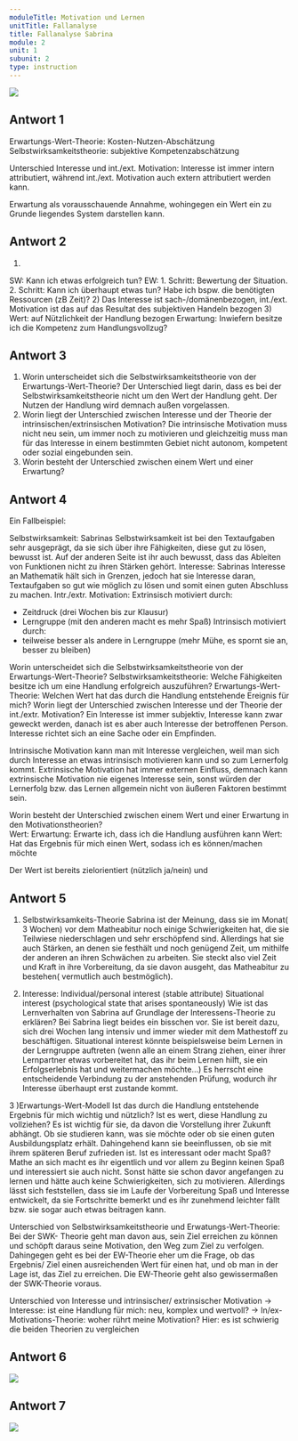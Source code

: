 ```yaml
---
moduleTitle: Motivation und Lernen
unitTitle: Fallanalyse
title: Fallanalyse Sabrina
module: 2
unit: 1
subunit: 2
type: instruction
---
```



![](fallbesprechung_sabrina.PNG)

## Antwort 1

Erwartungs-Wert-Theorie: Kosten-Nutzen-Abschätzung 
Selbstwirksamkeitstheorie: subjektive Kompetenzabschätzung 

Unterschied Interesse und int./ext. Motivation: Interesse ist immer intern attributiert, während int./ext. Motivation auch extern attributiert werden kann. 

Erwartung als vorausschauende Annahme, wohingegen ein Wert ein zu Grunde liegendes System darstellen kann.  


## Antwort 2

1)
SW: Kann ich etwas erfolgreich tun?
EW: 1. Schritt: Bewertung der Situation. 2. Schritt: Kann ich überhaupt etwas tun? Habe ich bspw. die benötigten Ressourcen (zB Zeit)?
2)
Das Interesse ist sach-/domänenbezogen, int./ext. Motivation ist das auf das Resultat des subjektiven Handeln bezogen
3)
Wert: auf Nützlichkeit der Handlung bezogen
Erwartung: Inwiefern besitze ich die Kompetenz zum Handlungsvollzug?


## Antwort 3

1.	Worin unterscheidet sich die Selbstwirksamkeitstheorie von der Erwartungs-Wert-Theorie?
Der Unterschied liegt darin, dass es bei der Selbstwirksamkeitstheorie nicht um den Wert der Handlung geht. Der Nutzen der Handlung wird demnach außen vorgelassen. 
2.	Worin liegt der Unterschied zwischen Interesse und der Theorie der intrinsischen/extrinsischen Motivation? 
Die intrinsische Motivation muss nicht neu sein, um immer noch zu motivieren und gleichzeitig muss man für das Interesse in einem bestimmten Gebiet nicht autonom, kompetent oder sozial eingebunden sein.
3.	Worin besteht der Unterschied zwischen einem Wert und einer Erwartung?


## Antwort 4

Ein Fallbeispiel:

Selbstwirksamkeit: Sabrinas Selbstwirksamkeit ist bei den Textaufgaben sehr ausgeprägt, da sie sich über ihre Fähigkeiten, diese gut zu lösen, bewusst ist. Auf  der anderen Seite ist ihr auch bewusst, dass das Ableiten von Funktionen nicht zu ihren Stärken gehört. 
Interesse: Sabrinas Interesse an Mathematik hält sich in Grenzen, jedoch hat sie Interesse daran, Textaufgaben so gut wie möglich zu lösen und somit einen guten Abschluss zu machen. 
Intr./extr. Motivation: Extrinsisch motiviert durch: 
- Zeitdruck (drei Wochen bis zur Klausur)
- Lerngruppe (mit den anderen macht es mehr Spaß)
Intrinsisch motiviert durch: 
- teilweise besser als andere in Lerngruppe (mehr Mühe, es spornt sie an, besser zu bleiben)
 
Worin unterscheidet sich die Selbstwirksamkeitstheorie von der Erwartungs-Wert-Theorie?
Selbstwirksamkeitstheorie: Welche Fähigkeiten besitze ich um eine Handlung erfolgreich auszuführen? 
Erwartungs-Wert-Theorie: Welchen Wert hat das durch die Handlung entstehende Ereignis für mich? 
Worin liegt der Unterschied zwischen Interesse und der Theorie der int./extr. Motivation?
Ein Interesse ist immer subjektiv, Interesse kann zwar geweckt werden, danach ist es aber auch Interesse der betroffenen Person. Interesse richtet sich an eine Sache oder ein Empfinden.

Intrinsische Motivation kann man mit Interesse vergleichen, weil man sich durch Interesse an etwas intrinsisch motivieren kann und so zum Lernerfolg kommt. Extrinsische Motivation hat immer externen Einfluss, demnach kann extrinsische Motivation nie eigenes Interesse sein, sonst würden der Lernerfolg bzw. das Lernen allgemein nicht von äußeren Faktoren bestimmt sein.

Worin besteht der Unterschied zwischen einem Wert und einer Erwartung in den Motivationstheorien?  
Wert:
Erwartung: 
Erwarte ich, dass ich die Handlung ausführen kann
Wert: 
Hat das Ergebnis für mich einen Wert, sodass ich es können/machen möchte 

Der Wert ist bereits zielorientiert (nützlich ja/nein) und 

 


## Antwort 5

1) Selbstwirksamkeits-Theorie
Sabrina ist der Meinung, dass sie im Monat( 3 Wochen) vor dem Matheabitur noch einige Schwierigkeiten hat, die sie Teilwiese niederschlagen und sehr erschöpfend sind. Allerdings hat sie auch Stärken, an denen sie festhält und  noch genügend Zeit, um mithilfe der anderen an ihren Schwächen zu arbeiten. Sie steckt also viel Zeit und Kraft in ihre Vorbereitung, da sie davon ausgeht, das Matheabitur zu bestehen( vermutlich auch bestmöglich).

2) Interesse:
Individual/personal interest (stable attribute)
Situational interest (psychological state that arises spontaneously)
Wie ist das Lernverhalten von Sabrina auf Grundlage der Interessens-Theorie zu erklären?
Bei Sabrina liegt beides ein bisschen vor. Sie ist bereit dazu, sich drei Wochen lang intensiv und immer wieder mit dem Mathestoff zu beschäftigen. Situational interest könnte beispielsweise beim Lernen in der Lerngruppe auftreten (wenn alle an einem Strang ziehen, einer ihrer Lernpartner etwas vorbereitet hat, das ihr beim Lernen hilft, sie ein Erfolgserlebnis hat und weitermachen möchte…)
Es herrscht eine entscheidende Verbindung zu der anstehenden Prüfung, wodurch ihr Interesse überhaupt erst zustande kommt.
 

3 )Erwartungs-Wert-Modell
Ist das durch die Handlung entstehende Ergebnis für mich wichtig und nützlich? Ist es wert, diese Handlung zu vollziehen?
Es ist wichtig für sie, da davon die Vorstellung ihrer Zukunft abhängt. Ob sie studieren kann, was sie möchte oder ob sie einen guten Ausbildungsplatz erhält. Dahingehend kann sie beeinflussen, ob sie mit ihrem späteren Beruf zufrieden ist.
Ist es interessant oder macht Spaß?
Mathe an sich macht es ihr eigentlich und vor allem zu Beginn keinen Spaß und interessiert sie auch nicht. Sonst hätte sie schon davor angefangen zu lernen und hätte auch keine Schwierigkeiten, sich zu motivieren. Allerdings lässt sich feststellen, dass sie im Laufe der Vorbereitung Spaß und Interesse entwickelt, da sie Fortschritte bemerkt und es ihr zunehmend leichter fällt bzw. sie sogar auch etwas beitragen kann.

Unterschied von Selbstwirksamkeitstheorie und Erwatungs-Wert-Theorie:
Bei der SWK- Theorie geht man davon aus, sein Ziel erreichen zu können und schöpft daraus seine Motivation, den Weg zum Ziel zu verfolgen. Dahingegen geht es bei der EW-Theorie eher um die Frage, ob das Ergebnis/ Ziel einen ausreichenden Wert für einen hat, und ob man in der Lage ist, das Ziel zu erreichen. Die EW-Theorie geht also gewissermaßen der SWK-Theorie voraus.

Unterschied von Interesse und intrinsischer/ extrinsischer Motivation
-> Interesse: ist eine Handlung für mich: neu, komplex und wertvoll?
-> In/ex-Motivations-Theorie: woher rührt meine Motivation?
Hier: es ist schwierig die beiden Theorien zu vergleichen


## Antwort 6

![](antwort6.jpg)


## Antwort 7

![](antwort2.jpg)